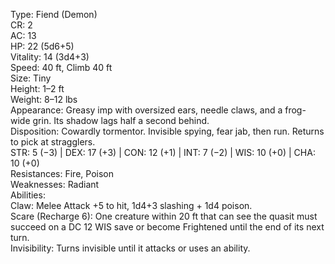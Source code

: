 Type: Fiend (Demon)  
CR: 2  
AC: 13  
HP: 22 (5d6+5)  
Vitality: 14 (3d4+3)  
Speed: 40 ft, Climb 40 ft  
Size: Tiny  
Height: 1–2 ft  
Weight: 8–12 lbs  
Appearance: Greasy imp with oversized ears, needle claws, and a frog-wide grin. Its shadow lags half a second behind.  
Disposition: Cowardly tormentor. Invisible spying, fear jab, then run. Returns to pick at stragglers.  
STR: 5 (−3) | DEX: 17 (+3) | CON: 12 (+1) | INT: 7 (−2) | WIS: 10 (+0) | CHA: 10 (+0)  
Resistances: Fire, Poison  
Weaknesses: Radiant  
Abilities:  
Claw: Melee Attack +5 to hit, 1d4+3 slashing + 1d4 poison.  
Scare (Recharge 6): One creature within 20 ft that can see the quasit must succeed on a DC 12 WIS save or become Frightened until the end of its next turn.  
Invisibility: Turns invisible until it attacks or uses an ability.